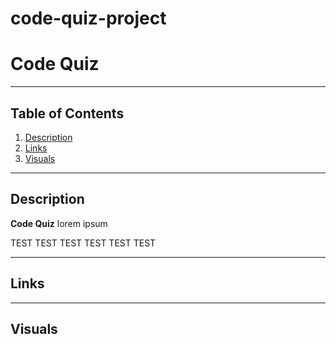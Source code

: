 # code-quiz-project

# **Code Quiz**
***

## Table of Contents
1. [Description](#description)  
2. [Links](#links)  
3. [Visuals](#visuals)  
***

## Description
**Code Quiz** lorem ipsum 

TEST TEST TEST TEST TEST TEST

***



## Links
<!-- [Link to Code Quiz](*insert link*) -->

<!-- [Link to GitHub.com](*insert link*)   -->
***

## Visuals
<!-- ![codequiz](*insert image* "code quiz") -->

 